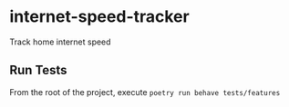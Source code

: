 # internet-speed-tracker
Track home internet speed

## Run Tests
From the root of the project, execute `poetry run behave tests/features`
